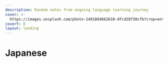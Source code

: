 ```yaml
---
description: Random notes from ongoing language learning journey
cover: >-
  https://images.unsplash.com/photo-1491884662610-dfcd28f30cfb?crop=entropy&cs=srgb&fm=jpg&ixid=MnwxOTcwMjR8MHwxfHNlYXJjaHwxMHx8amFwYW58ZW58MHx8fHwxNjQxMTg4MjE4&ixlib=rb-1.2.1&q=85
coverY: 0
layout: landing
---
```


# Japanese

